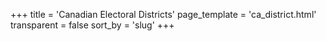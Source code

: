 +++
title = 'Canadian Electoral Districts'
page_template = 'ca_district.html'
transparent = false
sort_by = 'slug'
+++
